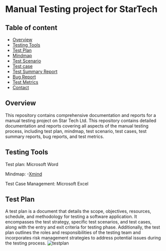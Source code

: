 
# Manual Testing project for StarTech




## Table of content
- [Overview](#overview)
- [Testing Tools](#testing-tools)
- [Test Plan](#test-plan)
- [Mindmap](#mindmap)
- [Test Scenario](#test-scenario)
- [Test case](#test-case)
- [Test Summary Report](#test-summary-report)
- [Bug Report](#bug-report)
- [Test Metrics](#test-metrics)
- [Contact](#contact)

## Overview
This repository contains comprehensive documentation and reports for a manual testing project on Star Tech Ltd. This repository contains detailed documentation and reports covering all aspects of the manual testing process, including test plan, mindmap, test scenario, test cases, test summary reports, bug reports, and test metrics.

## Testing Tools
Test plan: Microsoft Word

Mindmap: -[Xmind](https://xmind.app/download/?fbclid=IwAR1RHoYK2xm2ay9XU6mQKowyQhYlrr3urPm95NVfFx1V5la8xu6hsXGAgQ8)

Test Case Management: Microsoft Excel

## Test Plan
A test plan is a document that details the scope, objectives, resources, schedule, and methodology for testing a software application. It encompasses the test strategy, specific test scenarios, and test cases, along with the entry and exit criteria for testing phase. Additionally, the test plan outlines the roles and responsibilities of the testing team and incorporates risk management strategies to address potential issues during the testing process.
![testplan](https://drive.google.com/file/d/14_JMYWX-9AEwW6VSSwNt-Q-rK2G2osnn/view?usp=drive_link)

